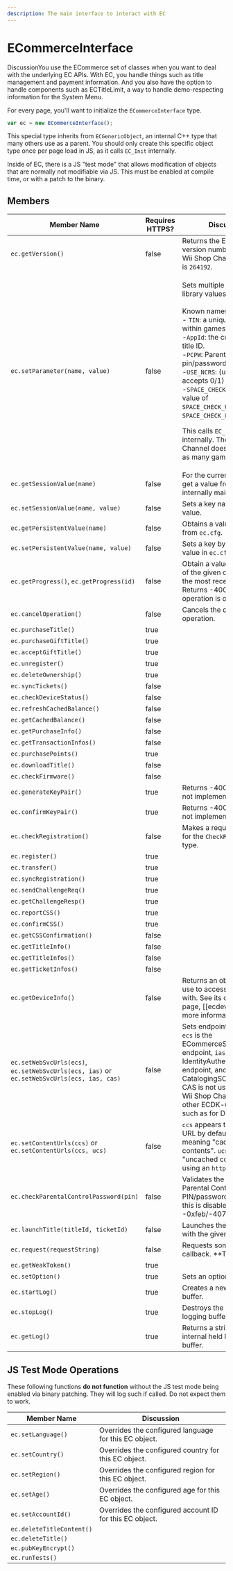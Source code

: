 ```yaml
---
description: The main interface to interact with EC
---
```


# ECommerceInterface

DiscussionYou use the ECommerce set of classes when you want to deal with the underlying EC APIs. With EC, you handle things such as title management and payment information. And you also have the option to handle components such as ECTitleLimit, a way to handle demo-respecting information for the System Menu.

For every page, you'll want to initialize the `ECommerceInterface` type.

```javascript
var ec = new ECommerceInterface();
```

This special type inherits from `ECGenericObject`, an internal C++ type that many others use as a parent. You should only create this specific object type once per page load in JS, as it calls `EC_Init` internally.

Inside of EC, there is a JS "test mode" that allows modification of objects that are normally not modifiable via JS. This must be enabled at compile time, or with a patch to the binary.

## Members

<table><thead><tr><th>Member Name</th><th data-type="checkbox">Requires HTTPS?</th><th>Discussion</th></tr></thead><tbody><tr><td><code>ec.getVersion()</code></td><td>false</td><td>Returns the EC library's version number. As of the Wii Shop Channel v21, this is <code>264192</code>.</td></tr><tr><td><code>ec.setParameter(name, value)</code></td><td>false</td><td><p>Sets multiple internal EC library values.<br><br>Known names are:<br>- <code>TIN</code>: a unique title number within games.<br>-<code>AppId</code>: the current running title ID.<br>-<code>PCPW</code>: Parental Control pin/password.<br>-<code>USE_NCRS</code>: (unknown, accepts 0/1)<br>-<code>SPACE_CHECK_POLICY</code>:with a value of <code>SPACE_CHECK_USER_ONLY</code> or <code>SPACE_CHECK_ENTIRE_FS</code>.</p><p></p><p>This calls <code>EC_SetParameter</code> internally. The Wii Shop Channel does not set a TIN as many games might.</p></td></tr><tr><td><code>ec.getSessionValue(name)</code></td><td>false</td><td>For the current EC object, get a value from an internally maintained type.</td></tr><tr><td><code>ec.setSessionValue(name, value)</code></td><td>false</td><td>Sets a key named <code>name</code>  to a value.</td></tr><tr><td><code>ec.getPersistentValue(name)</code></td><td>false</td><td>Obtains a value by name from <code>ec.cfg</code>.</td></tr><tr><td><code>ec.setPersistentValue(name, value)</code></td><td>false</td><td>Sets a key by name to a value in <code>ec.cfg</code>.</td></tr><tr><td><code>ec.getProgress()</code>, <code>ec.getProgress(id)</code></td><td>false</td><td>Obtain a value on the state of the given operation, or the most recent operation. Returns -4007 if no operation is ongoing.</td></tr><tr><td><code>ec.cancelOperation()</code></td><td>false</td><td>Cancels the current operation.</td></tr><tr><td><code>ec.purchaseTitle()</code></td><td>true</td><td></td></tr><tr><td><code>ec.purchaseGiftTitle()</code></td><td>true</td><td></td></tr><tr><td><code>ec.acceptGiftTitle()</code></td><td>true</td><td></td></tr><tr><td><code>ec.unregister()</code></td><td>true</td><td></td></tr><tr><td><code>ec.deleteOwnership()</code></td><td>true</td><td></td></tr><tr><td><code>ec.syncTickets()</code></td><td>false</td><td></td></tr><tr><td><code>ec.checkDeviceStatus()</code></td><td>false</td><td></td></tr><tr><td><code>ec.refreshCachedBalance()</code></td><td>false</td><td></td></tr><tr><td><code>ec.getCachedBalance()</code></td><td>false</td><td></td></tr><tr><td><code>ec.getPurchaseInfo()</code></td><td>false</td><td></td></tr><tr><td><code>ec.getTransactionInfos()</code></td><td>false</td><td></td></tr><tr><td><code>ec.purchasePoints()</code></td><td>true</td><td></td></tr><tr><td><code>ec.downloadTitle()</code></td><td>false</td><td></td></tr><tr><td><code>ec.checkFirmware()</code></td><td>false</td><td></td></tr><tr><td><code>ec.generateKeyPair()</code></td><td>true</td><td>Returns -4002 - possibly not implemented?</td></tr><tr><td><code>ec.confirmKeyPair()</code></td><td>true</td><td>Returns -4002 - possibly not implemented?</td></tr><tr><td><code>ec.checkRegistration()</code></td><td>false</td><td>Makes a request via ECS for the <code>CheckRegistration</code> type.</td></tr><tr><td><code>ec.register()</code></td><td>true</td><td></td></tr><tr><td><code>ec.transfer()</code></td><td>true</td><td></td></tr><tr><td><code>ec.syncRegistration()</code></td><td>true</td><td></td></tr><tr><td><code>ec.sendChallengeReq()</code></td><td>true</td><td></td></tr><tr><td><code>ec.getChallengeResp()</code></td><td>true</td><td></td></tr><tr><td><code>ec.reportCSS()</code></td><td>true</td><td></td></tr><tr><td><code>ec.confirmCSS()</code></td><td>true</td><td></td></tr><tr><td><code>ec.getCSSConfirmation()</code></td><td>false</td><td></td></tr><tr><td><code>ec.getTitleInfo()</code></td><td>false</td><td></td></tr><tr><td><code>ec.getTitleInfos()</code></td><td>false</td><td></td></tr><tr><td><code>ec.getTicketInfos()</code></td><td>false</td><td></td></tr><tr><td><code>ec.getDeviceInfo()</code></td><td>false</td><td>Returns an object you can use to access information with. See its dedicated page, [[ecdeviceinfo]], for more information.</td></tr><tr><td><code>ec.setWebSvcUrls(ecs)</code>, <code>ec.setWebSvcUrls(ecs, ias)</code> or <code>ec.setWebSvcUrls(ecs, ias, cas)</code></td><td>false</td><td>Sets endpoints for usage. <code>ecs</code>  is the ECommerceSOAP endpoint, <code>ias</code>  is the IdentityAuthenticationSOAP endpoint, and <code>cas</code> is the CatalogingSOAP endpoint. CAS is not used within the Wii Shop Channel - used in other ECDK-utilizing titles, such as for DLC content.</td></tr><tr><td><code>ec.setContentUrls(ccs)</code> or <code>ec.setContentUrls(ccs, ucs)</code></td><td>false</td><td><code>ccs</code> appears to be an <code>http</code> URL by default, presumably meaning "cached contents". <code>ucs</code> may mean "uncached contents", using an <code>https</code> URL.</td></tr><tr><td><code>ec.checkParentalControlPassword(pin)</code></td><td>false</td><td>Validates the given Parental Control PIN/password as a long. If this is disabled, it returns -0xfeb/-4075.</td></tr><tr><td><code>ec.launchTitle(titleId, ticketId)</code></td><td>false</td><td>Launches the passed title with the given ticket.</td></tr><tr><td><code>ec.request(requestString)</code></td><td>false</td><td>Requests something, with a callback. **TODO**</td></tr><tr><td><code>ec.getWeakToken()</code></td><td>true</td><td></td></tr><tr><td><code>ec.setOption()</code></td><td>true</td><td>Sets an option within EC.</td></tr><tr><td><code>ec.startLog()</code></td><td>true</td><td>Creates a new logging buffer.</td></tr><tr><td><code>ec.stopLog()</code></td><td>true</td><td>Destroys the present logging buffer.</td></tr><tr><td><code>ec.getLog()</code></td><td>true</td><td>Returns a string with the internal held log from buffer.</td></tr></tbody></table>

## JS Test Mode Operations

These following functions **do not function** without the JS test mode being enabled via binary patching. They will log such if called. Do not expect them to work.

| Member Name               | Discussion                                              |
| ------------------------- | ------------------------------------------------------- |
| `ec.setLanguage()`        | Overrides the configured language for this EC object.   |
| `ec.setCountry()`         | Overrides the configured country for this EC object.    |
| `ec.setRegion()`          | Overrides the configured region for this EC object.     |
| `ec.setAge()`             | Overrides the configured age for this EC object.        |
| `ec.setAccountId()`       | Overrides the configured account ID for this EC object. |
| `ec.deleteTitleContent()` |                                                         |
| `ec.deleteTitle()`        |                                                         |
| `ec.pubKeyEncrypt()`      |                                                         |
| `ec.runTests()`           |                                                         |
